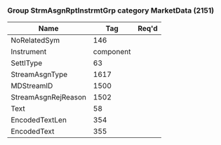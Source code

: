 ### Group StrmAsgnRptInstrmtGrp category MarketData (2151)

| Name                | Tag       | Req'd |
|---------------------|-----------|----------|
| NoRelatedSym        | 146       |       |
| Instrument          | component |       |
| SettlType           | 63        |       |
| StreamAsgnType      | 1617      |       |
| MDStreamID          | 1500      |       |
| StreamAsgnRejReason | 1502      |       |
| Text                | 58        |       |
| EncodedTextLen      | 354       |       |
| EncodedText         | 355       |       |

